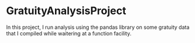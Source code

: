 # GratuityAnalysisProject

In this project, I run analysis using the pandas library on some gratuity data that I compiled while waitering at a function facility.
